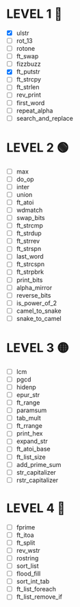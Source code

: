 # LEVEL 1 🔵

- [X] ulstr   
- [ ] rot_13   
- [ ] rotone   
- [ ] ft_swap   
- [ ] fizzbuzz   
- [X] ft_putstr   
- [ ] ft_strcpy   
- [ ] ft_strlen   
- [ ] rev_print   
- [ ] first_word   
- [ ] repeat_alpha   
- [ ] search_and_replace

# LEVEL 2 🟢

- [ ] max   
- [ ] do_op   
- [ ] inter   
- [ ] union   
- [ ] ft_atoi   
- [ ] wdmatch   
- [ ] swap_bits   
- [ ] ft_strcmp   
- [ ] ft_strdup   
- [ ] ft_strrev   
- [ ] ft_strspn   
- [ ] last_word   
- [ ] ft_strcspn   
- [ ] ft_strpbrk   
- [ ] print_bits   
- [ ] alpha_mirror   
- [ ] reverse_bits   
- [ ] is_power_of_2   
- [ ] camel_to_snake   
- [ ] snake_to_camel

# LEVEL 3 🟡

- [ ] lcm   
- [ ] pgcd   
- [ ] hidenp   
- [ ] epur_str   
- [ ] ft_range   
- [ ] paramsum   
- [ ] tab_mult   
- [ ] ft_rrange   
- [ ] print_hex   
- [ ] expand_str   
- [ ] ft_atoi_base   
- [ ] ft_list_size   
- [ ] add_prime_sum   
- [ ] str_capitalizer   
- [ ] rstr_capitalizer

# LEVEL 4 🔴

- [ ] fprime   
- [ ] ft_itoa   
- [ ] ft_split   
- [ ] rev_wstr   
- [ ] rostring   
- [ ] sort_list   
- [ ] flood_fill   
- [ ] sort_int_tab   
- [ ] ft_list_foreach   
- [ ] ft_list_remove_if
